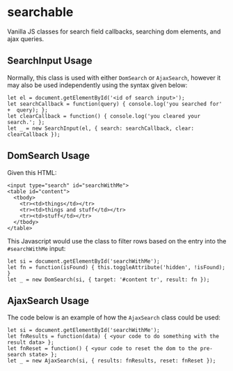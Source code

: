 # searchable
Vanilla JS classes for search field callbacks, searching dom elements, and ajax queries.

## SearchInput Usage

Normally, this class is used with either `DomSearch` or `AjaxSearch`, however it may also be used independently using the syntax given below:

    let el = document.getElementById('<id of search input>');
    let searchCallback = function(query) { console.log('you searched for' +  query); };
    let clearCallback = function() { console.log('you cleared your search.'; };
    let _ = new SearchInput(el, { search: searchCallback, clear: clearCallback });
    
## DomSearch Usage

Given this HTML:

    <input type="search" id="searchWithMe">
    <table id="content">
      <tbody>
        <tr><td>things</td></tr>
        <tr><td>things and stuff</td></tr>
        <tr><td>stuff</td></tr>
      </tbody>
    </table>

This Javascript would use the class to filter rows based on the entry into the `#searchWithMe` input:

    let si = document.getElementById('searchWithMe');
    let fn = function(isFound) { this.toggleAttribute('hidden', !isFound); }
    let _ = new DomSearch(si, { target: '#content tr', result: fn });

## AjaxSearch Usage

The code below is an example of how the `AjaxSearch` class could be used:

    let si = document.getElementById('searchWithMe');
    let fnResults = function(data) { <your code to do something with the result data> };
    let fnReset = function() { <your code to reset the dom to the pre-search state> };
    let _ = new AjaxSearch(si, { results: fnResults, reset: fnReset });